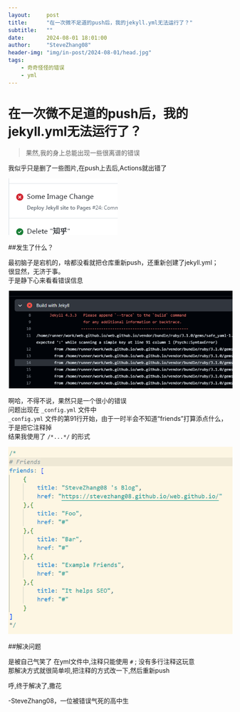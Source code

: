 ```yaml
---
layout:     post
title:      "在一次微不足道的push后，我的jekyll.yml无法运行了？"
subtitle:   ""
date:       2024-08-01 18:01:00
author:     "SteveZhang08"
header-img: "img/in-post/2024-08-01/head.jpg"
tags:
    - 奇奇怪怪的错误
    - yml
---
```


# 在一次微不足道的push后，我的jekyll.yml无法运行了？

>果然,我的身上总能出现一些很离谱的错误

我似乎只是删了一些图片,在push上去后,Actions就出错了

![error](../img/in-post/2024-08-01/error4.PNG)

##发生了什么？

最初脑子是宕机的，啥都没看就把仓库重新push，还重新创建了jekyll.yml；<br>
很显然，无济于事。<br>
于是静下心来看看错误信息

![error](../img/in-post/2024-08-01/error3.PNG)

啊哈，不得不说，果然只是一个很小的错误<br>
问题出现在 `_config.yml` 文件中<br>
`_config.yml` 文件的第91行开始，由于一时半会不知道“friends”打算添点什么，于是把它注释掉<br>
结果我使用了 `/*...*/` 的形式

![error](../img/in-post/2024-08-01/error2.PNG)

##解决问题

是被自己气笑了
在yml文件中,注释只能使用 `#` ; 没有多行注释这玩意<br>
那解决方式就很简单呗,把注释的方式改一下,然后重新push

呼,终于解决了,撒花

-SteveZhang08，一位被错误气死的高中生

